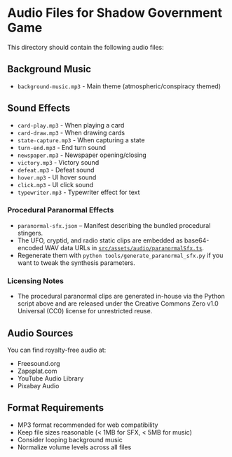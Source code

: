 # Audio Files for Shadow Government Game

This directory should contain the following audio files:

## Background Music
- `background-music.mp3` - Main theme (atmospheric/conspiracy themed)

## Sound Effects
- `card-play.mp3` - When playing a card
- `card-draw.mp3` - When drawing cards
- `state-capture.mp3` - When capturing a state
- `turn-end.mp3` - End turn sound
- `newspaper.mp3` - Newspaper opening/closing
- `victory.mp3` - Victory sound
- `defeat.mp3` - Defeat sound
- `hover.mp3` - UI hover sound
- `click.mp3` - UI click sound
- `typewriter.mp3` - Typewriter effect for text

### Procedural Paranormal Effects
- `paranormal-sfx.json` – Manifest describing the bundled procedural stingers.
- The UFO, cryptid, and radio static clips are embedded as base64-encoded WAV data URLs in
  [`src/assets/audio/paranormalSfx.ts`](../../src/assets/audio/paranormalSfx.ts).
- Regenerate them with `python tools/generate_paranormal_sfx.py` if you want to tweak the synthesis
  parameters.

### Licensing Notes
- The procedural paranormal clips are generated in-house via the Python script above and are released
  under the Creative Commons Zero v1.0 Universal (CC0) license for unrestricted reuse.

## Audio Sources
You can find royalty-free audio at:
- Freesound.org
- Zapsplat.com
- YouTube Audio Library
- Pixabay Audio

## Format Requirements
- MP3 format recommended for web compatibility
- Keep file sizes reasonable (< 1MB for SFX, < 5MB for music)
- Consider looping background music
- Normalize volume levels across all files
